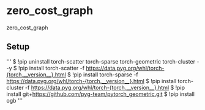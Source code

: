 # zero_cost_graph
zero_cost_graph
## Setup
'''
$ !pip uninstall torch-scatter torch-sparse torch-geometric torch-cluster  --y
$ !pip install torch-scatter -f https://data.pyg.org/whl/torch-{torch.__version__}.html
$ !pip install torch-sparse -f https://data.pyg.org/whl/torch-{torch.__version__}.html
$ !pip install torch-cluster -f https://data.pyg.org/whl/torch-{torch.__version__}.html
$ !pip install git+https://github.com/pyg-team/pytorch_geometric.git
$ !pip install ogb
'''
